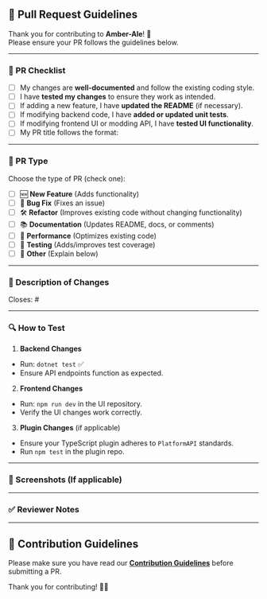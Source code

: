 ## 🚀 Pull Request Guidelines

Thank you for contributing to **Amber-Ale**! 🎉  
Please ensure your PR follows the guidelines below.

---

### 📌 PR Checklist

- [ ] My changes are **well-documented** and follow the existing coding style.
- [ ] I have **tested my changes** to ensure they work as intended.
- [ ] If adding a new feature, I have **updated the README** (if necessary).
- [ ] If modifying backend code, I have **added or updated unit tests**.
- [ ] If modifying frontend UI or modding API, I have **tested UI functionality**.
- [ ] My PR title follows the format:  

---

### 🔹 PR Type

Choose the type of PR (check one):

- [ ] 🆕 **New Feature** (Adds functionality)
- [ ] 🐛 **Bug Fix** (Fixes an issue)
- [ ] 🛠 **Refactor** (Improves existing code without changing functionality)
- [ ] 📚 **Documentation** (Updates README, docs, or comments)
- [ ] 🚀 **Performance** (Optimizes existing code)
- [ ] 🧪 **Testing** (Adds/improves test coverage)
- [ ] 🔄 **Other** (Explain below)

---

### 📝 Description of Changes

<!-- Describe your changes in detail. Include why this change is necessary and any relevant issue numbers. -->

Closes: #<!-- Issue Number Here -->

---

### 🔍 How to Test

<!-- Provide steps for reviewers to test your changes. Include relevant commands, setup steps, or screenshots. -->

1. **Backend Changes**  
 - Run: `dotnet test` ✅
 - Ensure API endpoints function as expected.

2. **Frontend Changes**  
 - Run: `npm run dev` in the UI repository.
 - Verify the UI changes work correctly.

3. **Plugin Changes** (if applicable)  
 - Ensure your TypeScript plugin adheres to `PlatformAPI` standards.
 - Run `npm test` in the plugin repo.

---

### 📸 Screenshots (If applicable)

<!-- Add screenshots or GIFs to demonstrate UI changes, if applicable. -->

---

### ✅ Reviewer Notes

<!-- If there's anything specific you want reviewers to focus on, mention it here. -->

---

## 📖 Contribution Guidelines

Please make sure you have read our **[Contribution Guidelines](../CONTRIBUTING.md)** before submitting a PR.

Thank you for contributing! 🚀✨
